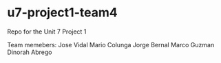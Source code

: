 # u7-project1-team4
Repo for the Unit 7 Project 1

Team memebers:
Jose Vidal
Mario Colunga
Jorge Bernal
Marco Guzman
Dinorah Abrego